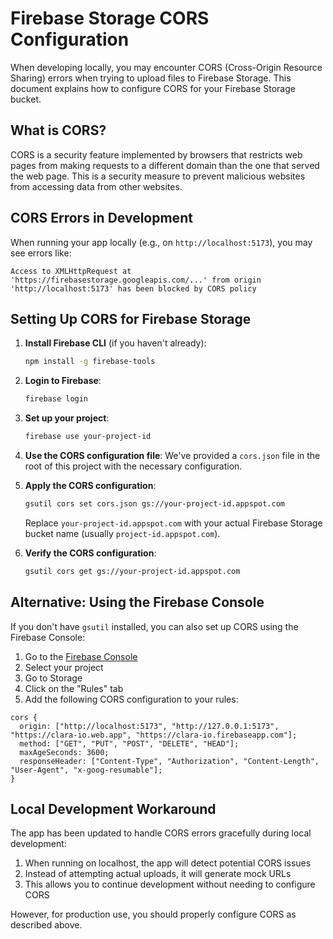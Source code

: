 # Firebase Storage CORS Configuration

When developing locally, you may encounter CORS (Cross-Origin Resource Sharing) errors when trying to upload files to Firebase Storage. This document explains how to configure CORS for your Firebase Storage bucket.

## What is CORS?

CORS is a security feature implemented by browsers that restricts web pages from making requests to a different domain than the one that served the web page. This is a security measure to prevent malicious websites from accessing data from other websites.

## CORS Errors in Development

When running your app locally (e.g., on `http://localhost:5173`), you may see errors like:

```
Access to XMLHttpRequest at 'https://firebasestorage.googleapis.com/...' from origin 'http://localhost:5173' has been blocked by CORS policy
```

## Setting Up CORS for Firebase Storage

1. **Install Firebase CLI** (if you haven't already):
   ```bash
   npm install -g firebase-tools
   ```

2. **Login to Firebase**:
   ```bash
   firebase login
   ```

3. **Set up your project**:
   ```bash
   firebase use your-project-id
   ```

4. **Use the CORS configuration file**:
   We've provided a `cors.json` file in the root of this project with the necessary configuration.

5. **Apply the CORS configuration**:
   ```bash
   gsutil cors set cors.json gs://your-project-id.appspot.com
   ```
   Replace `your-project-id.appspot.com` with your actual Firebase Storage bucket name (usually `project-id.appspot.com`).

6. **Verify the CORS configuration**:
   ```bash
   gsutil cors get gs://your-project-id.appspot.com
   ```

## Alternative: Using the Firebase Console

If you don't have `gsutil` installed, you can also set up CORS using the Firebase Console:

1. Go to the [Firebase Console](https://console.firebase.google.com/)
2. Select your project
3. Go to Storage
4. Click on the "Rules" tab
5. Add the following CORS configuration to your rules:

```
cors {
  origin: ["http://localhost:5173", "http://127.0.0.1:5173", "https://clara-io.web.app", "https://clara-io.firebaseapp.com"];
  method: ["GET", "PUT", "POST", "DELETE", "HEAD"];
  maxAgeSeconds: 3600;
  responseHeader: ["Content-Type", "Authorization", "Content-Length", "User-Agent", "x-goog-resumable"];
}
```

## Local Development Workaround

The app has been updated to handle CORS errors gracefully during local development:

1. When running on localhost, the app will detect potential CORS issues
2. Instead of attempting actual uploads, it will generate mock URLs
3. This allows you to continue development without needing to configure CORS

However, for production use, you should properly configure CORS as described above. 